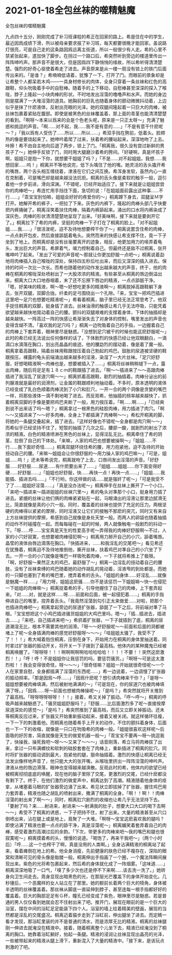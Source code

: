 # 2021-01-18全包丝袜的噬精魅魔



全包丝袜的噬精魅魔



九点四十五分，刚刚完成了补习班课程的希正在回家的路上。希是住在中的学生，最近因爲成绩下滑，所以被母亲要求报了补习班，每天都要很晚才能回家。虽说路灯很亮，可是自己走的这条路因爲远离主街道，所以一般很少有人走。希的心里不禁紧张起来，遂加快了脚步。在拐过一个路口后，希突然听到旁边的楼道里传出一阵阵呻吟声。那声音不是很大，但是因爲四下静悄悄的缘故，所以希听得清清楚楚。强烈的好奇心驱使着希走了进去。声音原来是从一楼一扇没有锁上的铁门后面传出来的。「是谁？」希喃喃低语着，犹豫了一下，打开了门。而眼前的景象却是让希整个人都呆若木鸡——一具身材修长的肉体，全身只穿着一条丝袜和红色的高跟鞋，仰头吮吸着手中的自慰棒。随着手的上下移动，自慰棒甚至深深的探入了喉咙，脖子上隆起一小块肉棒的形状。不时地发出淫蕩的噜噜声和水声。而她的身边则是摆满了一大堆淫蕩的道具。她胸前的巨乳也随着身体的颤动微微抖动着，上边似乎是抹了什麽液体，反射出亮眼的光泽。她的双腿间隆起着一只巨大的肉棒，被丝袜包裹着紧贴在腹部。即使是被黑色的丝袜覆盖着，那上面的青茎也能清清楚楚的看到。「啊呀～本来以爲来的会是个色老头呢，原来是一只正太呀～」充满了魅惑和挑逗的声音。「啊……对不起，我……我不是有意的……」「不是有意干什麽呢～？」「我以爲有人受伤了……所以……所以……」希双手挡在胯前，低着头。脸颊热的像是要烧起来了。她呻吟着爬了过来，扶着希的腰站起来，深深地吻了上去。咔擦！希不由自主地向后退了两步，锁上了门。「桐离我，很久没有尝过新鲜的男孩子了～」她伸手反锁了门，同时用大腿磨沙着希的胯间。「好硬啊，真是坏孩子啊，姐姐只是抱一下你，就想要干姐姐了吗？」「不是……对不起姐姐，我想……我想回家……呜！」桐离并不等他说完，低下头噙住了他的嘴。她灵活的舌头撬开希的嘴唇，两个舌头相互缠绕着，津液在它们之间互换。希浑身发软，虽然内心一直在克制着，可是嘴巴却是越来越没法抗拒。桐离的舌头像是柔软的触手一般，逗引着他一步步前进，滑向深渊。「不错呢，已经开始适应了。接下来就是让姐姐尝尝你的肉棒吧～」希连忙用手挡住下面，急切的说：「在姐姐面前露出这种事……不行……」「乖宝宝别怕嘛，姐姐会好好的疼爱你的～」桐离蹲下身去，双腿呈Ｍ字打开。她解开希的裤子，一把拉了下来。灰色的内裤下，隆起的肉棒头部几乎快要把内裤捅破了。桐离淫笑着扶住肉棒，隔着内裤舔起来。涌出的口水将内裤染成了深灰色，肉棒的形状清清楚楚地呈现了出来。「好美味啊，接下来就是要剥开它了。」桐离拉下了希的内裤，坚挺的肉棒一下子打在了桐离的脸上。「对不起姐姐……我……」「很活泼呢，迫不及待地想要榨干你了～」桐离说罢含住希的肉棒，一点点剥开包皮，然后直接舔舐着龟头。突然而来的快感让希支撑不住，竟一下子坐到了地上。而桐离却是没有丝毫要离开的迹象，相反，他更加用力的嗦弄着龟头，发出巨大的声音。希屏着气，竭力控制着自己。但最终还是敌不过桐离，张开嘴呻吟了起来。「发出了可爱的声音呢～那就让你更加舒服一点吧～」桐离说着勐地将肉棒插入自己喉咙的深处，保持四五秒后吐出来，而后又深深的插入进去。保持的时间一次比一次长。而希也随着他的动作发出越来越大的声音，终于，他的肉棒在桐离的喉咙深处喷射出了一大股浓浓的精液。有些甚至从桐离的唇边倒溢出来。桐离大口大口地吞咽着，末了还不忘擦下唇边的精液，一点点舔舐干净。「嗯，好美味的精液，啊～嗯～好想吃更多的精液啊～」桐离脱掉高跟鞋躺下身去，张开双腿，双脚合拢。纤柔的足弓围绕出一个孔隙。「来，宝宝～把鸡巴插进这里吧～足穴也想要吃精液呢～」希看着桐离，脑子里已经无法正常思考了。他双手捉住桐离的双脚，挺身插了进去。丝袜油滑的触感让希几乎无法呼吸，只能凭着欲望越来越快地晃动着自己的腰。颤抖的双腿艰难的支撑着身体，下体的抽插却是越来越快。一阵高过一阵的快感让希渐渐失去了对身体的控制，嘴里发出的声音也变得含煳不清。「喜欢我的足穴吗？」桐离一边吮吸着自己的手指，一边握着自己的肉棒上下套弄着，眼神里尽是魅惑。「没想到足穴被干的时候也能这麽舒服呢～」此时的希已经无法说出任何像样的话了，下体剧烈的快感已经让他双眼翻白，一滴滴口水滴落在胸口，划出亮晶晶的痕迹。他的腰勐烈的摆动着，像是着了魔一般。桐离拿着高跟鞋，隔着丝袜用鞋跟按压着自己勃起的鸡巴。鼓胀的尿道被坚硬的鞋跟按压，裸露的龟头前端涌出越来越多的淫液，染湿了一大片丝袜。「足穴好舒服，好想喝精液啊～肉棒也是，想要被插入了……」桐离将丝袜稍稍褪下一点，露出肉棒，随后将足足有１８ｃｍ的鞋跟插了进去。「啊～～插进来了～～高跟肉棒插进了我淫乱了尿道穴啊～～」桐离抓着高跟鞋，剧烈的抽插着。肉棒分泌出的前列腺液就是最好的润滑剂，让金属的鞋跟顺利地抽动着。不多时，原本透明的液体已经变成了乳白色顺着肉棒流到了小穴和肛穴，一开一合的两个洞像是贪婪的嘴巴一样，将那些液体一滴不剩地喝了进去。而反观希，他抽插的频率越来越快了，抓着桐离双脚的手像是要把鸡巴夹断了一般，用力按压着。「啊……啊……」「已经爽到说不出来话了吗～嗯？」桐离拿过一根黑色的硅胶肉棒，用力插进了肉穴。「啊～～又插进来了～～好多肉棒，全身上下都插满了肉棒啊～～」希松开桐离的脚，将她的一条腿交叠起来，插了进去。「这样好像也不错呢～全身都是肉穴啊～～」而希似乎已经坚持不住了，短暂的抽插了几次之后，腰部一酸，就剧烈的射出了浓浓的精液。白色的精液喷淋在黑色的丝袜上，显得淫乱无比。桐离牵住了希的阴茎，拉倒了自己的下体处。「来嘛，人家的鸡巴也想要被操啊～」「姐姐……不行……我下面好奇怪……」桐离双腿环绕住希的腰，用力抱紧他，迫不及待的开始扭动自己的腰。「来嘛～姐姐会让你很舒服的～用力操人家的鸡巴嘛～」「可是，姐姐……呜！」还未等希说完，桐离就吻了上去，口唇间发出淫蕩的声音。「好舒服……好舒服……尿道……有什麽要出来了……」「姐姐……姐姐……你下面变得好硬……好舒服……」「姐姐也好舒服，快……再快一点！再快一点……」「姐姐……我能插、插进去吗……」「不行哟，你这样做的话……就是强奸了呢～」「可是我受不了了……姐姐好淫蕩……」「真是没办法呢～」桐离伸手在丝袜上撕开了一个小口，「来吧～插进来～插进姐姐的丝袜穴里～」希的龟头对準那个小口，挺身用力插了进去。紧绷的丝袜让他们俩的肉棒紧紧贴在一起，马眼涌出的淫液让那里边腻滑无比，简直就像是真的小穴一般。同时，覆盖着的丝袜也提供了充足的压力。两根坚硬的肉棒得以紧紧的摩擦，同时淫液又让它们的接触不那麽的突兀，同时又有来自上方丝袜提供的摩擦，希感到自己就像是身处天堂一般。而两人的卵袋也随着抽插的动作不时碰撞在一起。而每每碰在一起的时候，两人就像触电一般剧烈的抖动一下。「呀……呼……宝宝真是天生的性爱高手呢～弄得我的肉棒好舒服啊～不过，人家的小穴好寂寞，也想要被肉棒侵犯啊～」桐离用力掰开自己的小穴，舔着嘴唇。晶莹的液体由唇边滴落在胸口。「快插进来，……和我淫乱的交尾吧～」看见希还在犹豫着，桐离迫不及待地推倒他，撕开丝袜，扶着鸡巴对準自己的小穴坐了下去。一开一合的小穴就像是嘴巴一样吸吮着肉棒，一下子就将希推上了极限。「啊，好舒服～果然正太的鸡巴，最舒服了～」桐离一边淫乱的扭动着自己的腰肢，没有了丝袜束缚的鸡巴随着她的动作胡乱的晃动着，淫液甩的到处都是。而她的一只脚也塞到了希的嘴巴里，搅弄着希的舌头。「姐姐的身体……好淫乱……就像是魅魔一样……」「用力呀，姐姐这麽骚……你不是该惩罚一下姐姐嘛～快～也侵犯一下姐姐的肉棒嘛～」桐离捉着希的手，引导他握住了自己的肉棒，上下套弄起来。「对……对，就是这样……呀……前面和后面，被一起侵犯着……」桐离的手指伸进自己的嘴里，捏弄着舌头。「我竟然淫蕩到勾引正太来做爱……对啦，把那个也插进肉棒吧～」桐离拿起旁边的尿道扩张器，舔舐了一下之后，将前端对準了马眼。「宝宝想把这个小鸡巴插进骚货姐姐的大鸡巴里吗，嗯～」「插…插进去，插进去……」「来吧，自己插进来吧～」希抓着扩张器，一下子就插到了底，桐离的尿道潮湿无比，根本不需要其他的润滑。「呀～～好舒服呢～～前面和后面的洞都被堵上了呢～全身插满肉棒的感觉好舒服呀～～～」「哇姐姐太骚了，我受不了了！！！」希大喊着抱住桐离，压倒在身下，开始用力在桐离的身体里抽送着。同时拿过扩张器的振动开关，将开关一下子拨到了最高档。他体内的某种魔鬼已经被桐离唤醒了。「呀呀呀！！！啊啊啊啊啊哈哈哈哈哈！！！！不要！！突然这麽激烈！！」「呼！呼！不是姐姐你让我惩罚的吗，要惩罚骚货。」「啊呀～可是这太激烈啦！！我会变得很奇怪，呀～～～」「很奇怪嘛？姐姐一开始就很奇怪呢～一个人在家里自慰，全身都插满了淫蕩的东西呢……」希一边说着，一边调慢了扩张器的振动频率。「那是因爲～呼……」「因爲什麽呢？想引诱肉棒来干你？」「是呀～姐姐想要被肉棒填满，然后被射地满满的～」「可是现在，你的尿道穴也被肉棒填满了呀。」「因爲……呀～前面也想被肉棒操呢～」「是吗？」希突然就将开关推到了最高档。「呀呀呀呀呀呀！！！」接着，希又关掉了振动。「呼～呼～」桐离的呼吸声越来越魅惑了。「骚货姐姐舒服吗？」「舒服……比后面激烈多了呢～直接按摩尿道深处的感觉～」「是吗？」希突然推到了最高档，而后又立即关掉振动。还未等桐离反应过来，扩张器又开始重新振动起来，接着又被关闭。就这样循环往複，一下一下的刺激着他。而桐离也随着希手上开关的动作，不住的颤抖着身体，后面也一下一下的收缩，就像是一只口在吮吸希的肉棒一般。「姐姐很喜欢这样呢～后面吸的好厉害，简直就像是天生的做爱机器一般～」「乖宝宝不要再～呀～挑逗我了，快操我，操死我吧～呀～～又来了～～～」话音刚落，希立马将肉棒拔了出来，拿过一只布满螺纹和软刺的硅胶套套在了肉棒上，重新插进了桐离的肛穴。同时将扩张器的振动调到最大，抱紧他的腿，狠命抽插着。激烈的快感让桐离已经无法发出像样地声音了，他只能大大的张开嘴，从喉咙里挤出一阵阵淫蕩的呻吟声。津液从他的唇边滑落，眼神也变得越来越涣散。反观此时的希，他体内的欲望已经被桐离彻彻底底的唤醒，现在他的脑子里除了交尾，更激烈的交尾，已经什麽都没有剩下了。终于，在他们激烈的做爱声中，桐离达到了高潮。精液随着他身体的痉挛，从堵塞着马眼的扩张器旁边涌了出来。希见状立即拔掉了扩张器，握住鸡巴用力套弄着，精液也随之胡乱的喷射出来，撒满了桐离的全身。「啊！！啊！！肉棒淫蕩的射出来了啊～～」同时，桐离肛穴剧烈的收缩也让希几乎无法坚持下去。「要射了吗？来……射进来，射进来～～射满我的肚子，想要大口大口的喝下去啊～～」希受不了桐离的诱惑，一下子把持不住，射了出来。大量的精液甚至从穴口倒喷出来，沾在腿上或是地上，竟聚了一大堆。「啊呀～宝宝这麽喜欢我的腿吗？即使沾满了精液也要一点点的舔干净，真是淫蕩呢～」桐离媚笑着套弄着自己的肉棒，感受着激烈高潮过后的余韵。「下次，带更多的肉棒来吧～我的嘴巴和腿也很寂寞呢～」桐离摸着希的头，慢慢的说道。「喝饱了，再来干我吧～」（两个小时后）「哼……这一个也榨干了啊，真是没用的人类啊。」全身沾满精液的桐离站了起来，看着瘫倒在地上的希。他全身消瘦，先前健康的肤色已经不複存在，深陷的眼窝和清晰可见的骨头像是骷髅一般。桐离伸出手指画了一个圈，一个魔法阵瞬间展现出来。紫色的光将希包裹起来，然后希的身体就化成了一阵烟雾。「这味道……」桐离深深地吸了一口气，「嗅了多少次也还是停不下来啊……该去洗一洗了。」她转身向卫生间走去。周身显现出暗黑色的光，在那层光芒覆盖下的身体开始变化。几秒锺后，一个恶魔样的女人站立在了那里。她的额前长着两个巨大的犄角，身体被半透明的丝袜覆盖着。那丝袜从脚底一直延伸到脖子，甚至连每一根手指都好好的覆盖着。巨大的胸部足足有Ｇ杯，瞳孔已经变成了紫色，眼神里尽是魅惑。若是普通的男人仅仅看到她就会忍不住射出来了吧。推开门，展现在眼前的是一个巨大的浴室，摆在中间的浴缸足足能装下四个人。浴室的墙上绘着精美的壁画，展现的当然都是淫乱的交尾盛况。桐离迈着猫步走到了浴缸前，伸出腿坐了进去。而定睛一看才发现，那浴缸里装的并不是普通的清水，而是浓厚无比的精液。桐离的丝袜腿刚一伸进去就淹没在精液中。接着，随着桐离整个儿坐下去，精液已经淹没到了桐离的胸口。她靠着浴缸躺好，抬起一条腿。精液的浸润让丝袜显现出晶亮的光泽，一些被带起来的精液从腿上滑下，重新混入了大量的精液中。「接下来，是该玩点刺激的了吧。


